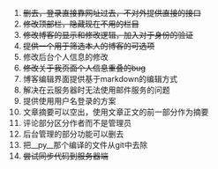 1. ~~删去，登录直接靠网址过去，不对外提供直接的接口~~
2. ~~修改顶部栏，隐藏现在不用的栏目~~
3. ~~修改博客的显示和修改逻辑，加入对于身份的验证~~
4. ~~提供一个用于筛选本人的博客的可选项~~
5. 修改后台个人信息的修改
6. ~~修改关于我页面个人信息重叠的bug~~
7. 博客编辑界面提供基于markdown的编辑方式
8. 解决在云服务器时无法使用邮件服务的问题
9. 提供使用用户名登录的方案
10. 文章摘要可以空出，使用文章正文的前一部分作为摘要
11. 评论部分区分作者而不是管理员
12. 后台管理的部分功能可以删去
13. 把__py__那个编译的文件从git中去除
14. ~~尝试同步代码到服务器端~~